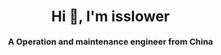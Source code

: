 <h1 align="center">Hi 👋, I'm isslower</h1>
<h3 align="center">A Operation and maintenance engineer from China</h3>
